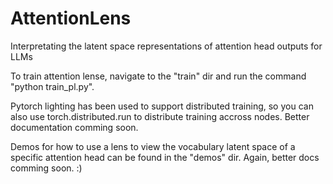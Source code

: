# AttentionLens
Interpretating the latent space representations of attention head outputs for LLMs

To train attention lense, navigate to the "train" dir and run the command "python train_pl.py".

Pytorch lighting has been used to support distributed training,  so you can also use torch.distributed.run <args> to distribute training accross nodes. Better documentation comming soon.


Demos for how to use a lens to view the vocabulary latent space of a specific attention head can be found in the "demos" dir. Again, better docs comming soon. :)
